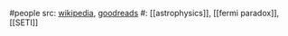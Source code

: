 #people 
src: [wikipedia](https://en.wikipedia.org/wiki/Michael_H._Hart), [goodreads](https://www.goodreads.com/author/show/62774.Michael_H_Hart) 
#: [[astrophysics]], [[fermi paradox]], [[SETI]] 


